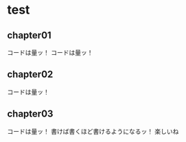 <!-- readme.md -->

# test

## chapter01
コードは量ッ！
コードは量ッ！
## chapter02
コードは量ッ！
## chapter03
コードは量ッ！
書けば書くほど書けるようになるッ！
楽しいね